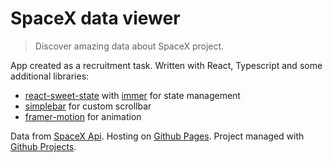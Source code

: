 # SpaceX data viewer

>Discover amazing data about SpaceX project.

App created as a recruitment task. Written with React, Typescript and some additional libraries:
- [react-sweet-state](https://atlassian.github.io/react-sweet-state/) with [immer](https://immerjs.github.io/immer/) for state management
- [simplebar](http://grsmto.github.io/simplebar/) for custom scrollbar
- [framer-motion](https://www.framer.com/api/motion) for animation

Data from [SpaceX Api](https://github.com/r-spacex/SpaceX-API). Hosting on [Github Pages](https://ireshka.github.io/mo-cosmos).
Project managed with [Github Projects](https://github.com/ireshka/mo-cosmos/projects/1).